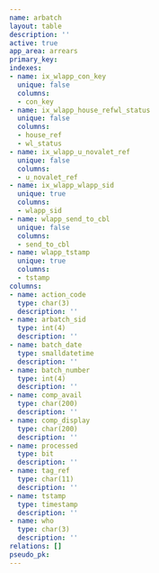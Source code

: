 ```yaml
---
name: arbatch
layout: table
description: ''
active: true
app_area: arrears
primary_key: 
indexes:
- name: ix_wlapp_con_key
  unique: false
  columns:
  - con_key
- name: ix_wlapp_house_refwl_status
  unique: false
  columns:
  - house_ref
  - wl_status
- name: ix_wlapp_u_novalet_ref
  unique: false
  columns:
  - u_novalet_ref
- name: ix_wlapp_wlapp_sid
  unique: true
  columns:
  - wlapp_sid
- name: wlapp_send_to_cbl
  unique: false
  columns:
  - send_to_cbl
- name: wlapp_tstamp
  unique: true
  columns:
  - tstamp
columns:
- name: action_code
  type: char(3)
  description: ''
- name: arbatch_sid
  type: int(4)
  description: ''
- name: batch_date
  type: smalldatetime
  description: ''
- name: batch_number
  type: int(4)
  description: ''
- name: comp_avail
  type: char(200)
  description: ''
- name: comp_display
  type: char(200)
  description: ''
- name: processed
  type: bit
  description: ''
- name: tag_ref
  type: char(11)
  description: ''
- name: tstamp
  type: timestamp
  description: ''
- name: who
  type: char(3)
  description: ''
relations: []
pseudo_pk: 
---
```


